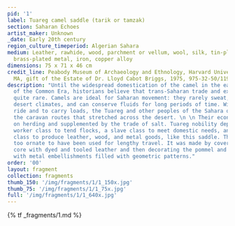```yaml
---
pid: '1'
label: Tuareg camel saddle (tarik or tamzak)
section: Saharan Echoes
artist_maker: Unknown
_date: Early 20th century
region_culture_timeperiod: Algerian Sahara
medium: Leather, rawhide, wood, parchment or vellum, wool, silk, tin-plated metal,
  brass-plated metal, iron, copper alloy
dimensions: 75 x 71 x 46 cm
credit_line: Peabody Museum of Archaeology and Ethnology, Harvard University, Cambridge,
  MA, gift of the Estate of Dr. Lloyd Cabot Briggs, 1975, 975-32-50/11927
description: "Until the widespread domestication of the camel in the early centuries
  of the Common Era, historians believe that trans-Saharan trade and exchange was
  quite rare. Camels are ideal for Saharan movement: they rarely sweat, even in hot
  desert climates, and can conserve fluids for long periods of time. With camels to
  ride and to carry loads, the Tuareg and other peoples of the Sahara once controlled
  the caravan routes that stretched across the desert. \n \n Their economy was based
  on herding and supplemented by the trade of salt. Tuareg nobility depended on a
  worker class to tend flocks, a slave class to meet domestic needs, and an artisan
  class to produce leather, wood, and metal goods, like this saddle. This saddle is
  too ornate to have been used for lengthy travel. It was made by covering a wooden
  core with dyed and tooled leather and then decorating the pommel and other parts
  with metal embellishments filled with geometric patterns."
order: '00'
layout: fragment
collection: fragments
thumb_150: '/img/fragments/1/1_150x.jpg'
thumb_75: '/img/fragments/1/1_75x.jpg'
full: '/img/fragments/1/1_640x.jpg'
---
```


{% tf _fragments/1.md %}